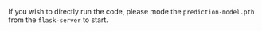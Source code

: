 If you wish to directly run the code, please mode the <code>prediction-model.pth</code>
from the <code>flask-server</code> to start.